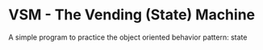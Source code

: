 # VSM - The Vending (State) Machine
A simple program to practice the object oriented behavior pattern: state
